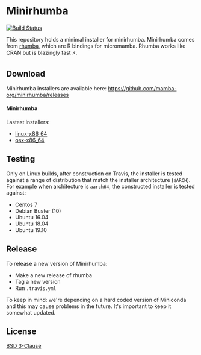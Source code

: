 # Minirhumba

[![Build Status](https://travis-ci.com/mamba-org/minirhumba.svg?branch=master)](https://travis-ci.com/mamba-org/minirhumba)

This repository holds a minimal installer for minirhumba.
Minirhumba comes from [rhumba](https://github.com/mamba-org/rhumba), which are R bindings for micromamba. Rhumba works like CRAN but is blazingly fast ⚡.

## Download

Minirhumba installers are available here: https://github.com/mamba-org/minirhumba/releases

#### Minirhumba

Lastest installers:

- [linux-x86_64](https://github.com/mamba-org/minirhumba/releases/download/0.0.1/minirhumba-0.0.1-Linux-x86_64.sh)
- [osx-x86_64](https://github.com/mamba-org/minirhumba/releases/download/0.0.1/minirhumba-0.0.1-MacOSX-x86_64.sh)

## Testing

Only on Linux builds, after construction on Travis, the installer is tested against a range of distribution that match the installer architecture (`$ARCH`). For example when architecture is `aarch64`, the constructed installer is tested against:

- Centos 7
- Debian Buster (10)
- Ubuntu 16.04
- Ubuntu 18.04
- Ubuntu 19.10

## Release

To release a new version of Minirhumba:

- Make a new release of rhumba
- Tag a new version
- Run `.travis.yml`

To keep in mind: we're depending on a hard coded version of Miniconda and this may cause problems in the future. It's important to keep it somewhat updated.

## License

[BSD 3-Clause](./LICENSE)